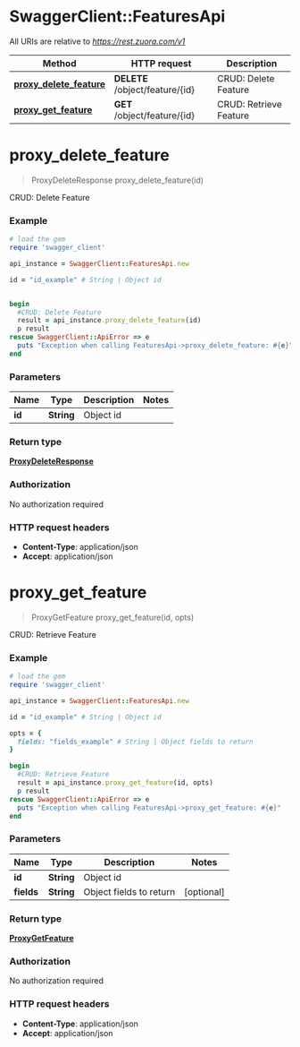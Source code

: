 # SwaggerClient::FeaturesApi

All URIs are relative to *https://rest.zuora.com/v1*

Method | HTTP request | Description
------------- | ------------- | -------------
[**proxy_delete_feature**](FeaturesApi.md#proxy_delete_feature) | **DELETE** /object/feature/{id} | CRUD: Delete Feature
[**proxy_get_feature**](FeaturesApi.md#proxy_get_feature) | **GET** /object/feature/{id} | CRUD: Retrieve Feature


# **proxy_delete_feature**
> ProxyDeleteResponse proxy_delete_feature(id)

CRUD: Delete Feature



### Example
```ruby
# load the gem
require 'swagger_client'

api_instance = SwaggerClient::FeaturesApi.new

id = "id_example" # String | Object id


begin
  #CRUD: Delete Feature
  result = api_instance.proxy_delete_feature(id)
  p result
rescue SwaggerClient::ApiError => e
  puts "Exception when calling FeaturesApi->proxy_delete_feature: #{e}"
end
```

### Parameters

Name | Type | Description  | Notes
------------- | ------------- | ------------- | -------------
 **id** | **String**| Object id | 

### Return type

[**ProxyDeleteResponse**](ProxyDeleteResponse.md)

### Authorization

No authorization required

### HTTP request headers

 - **Content-Type**: application/json
 - **Accept**: application/json



# **proxy_get_feature**
> ProxyGetFeature proxy_get_feature(id, opts)

CRUD: Retrieve Feature



### Example
```ruby
# load the gem
require 'swagger_client'

api_instance = SwaggerClient::FeaturesApi.new

id = "id_example" # String | Object id

opts = { 
  fields: "fields_example" # String | Object fields to return
}

begin
  #CRUD: Retrieve Feature
  result = api_instance.proxy_get_feature(id, opts)
  p result
rescue SwaggerClient::ApiError => e
  puts "Exception when calling FeaturesApi->proxy_get_feature: #{e}"
end
```

### Parameters

Name | Type | Description  | Notes
------------- | ------------- | ------------- | -------------
 **id** | **String**| Object id | 
 **fields** | **String**| Object fields to return | [optional] 

### Return type

[**ProxyGetFeature**](ProxyGetFeature.md)

### Authorization

No authorization required

### HTTP request headers

 - **Content-Type**: application/json
 - **Accept**: application/json



